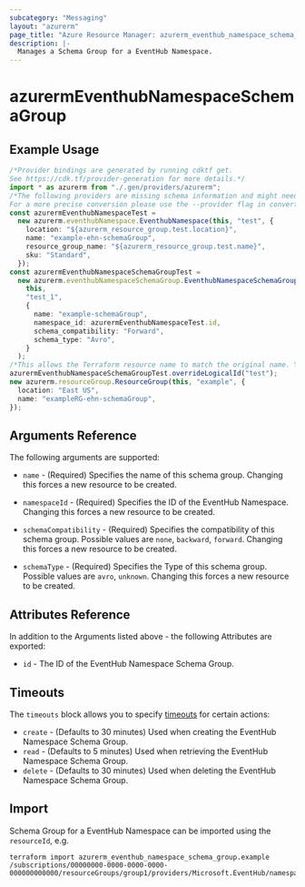 ```yaml
---
subcategory: "Messaging"
layout: "azurerm"
page_title: "Azure Resource Manager: azurerm_eventhub_namespace_schema_group"
description: |-
  Manages a Schema Group for a EventHub Namespace.
---
```


# azurermEventhubNamespaceSchemaGroup

## Example Usage

```typescript
/*Provider bindings are generated by running cdktf get.
See https://cdk.tf/provider-generation for more details.*/
import * as azurerm from "./.gen/providers/azurerm";
/*The following providers are missing schema information and might need manual adjustments to synthesize correctly: azurerm.
For a more precise conversion please use the --provider flag in convert.*/
const azurermEventhubNamespaceTest =
  new azurerm.eventhubNamespace.EventhubNamespace(this, "test", {
    location: "${azurerm_resource_group.test.location}",
    name: "example-ehn-schemaGroup",
    resource_group_name: "${azurerm_resource_group.test.name}",
    sku: "Standard",
  });
const azurermEventhubNamespaceSchemaGroupTest =
  new azurerm.eventhubNamespaceSchemaGroup.EventhubNamespaceSchemaGroup(
    this,
    "test_1",
    {
      name: "example-schemaGroup",
      namespace_id: azurermEventhubNamespaceTest.id,
      schema_compatibility: "Forward",
      schema_type: "Avro",
    }
  );
/*This allows the Terraform resource name to match the original name. You can remove the call if you don't need them to match.*/
azurermEventhubNamespaceSchemaGroupTest.overrideLogicalId("test");
new azurerm.resourceGroup.ResourceGroup(this, "example", {
  location: "East US",
  name: "exampleRG-ehn-schemaGroup",
});

```

## Arguments Reference

The following arguments are supported:

*   `name` - (Required) Specifies the name of this schema group. Changing this forces a new resource to be created.

*   `namespaceId` - (Required) Specifies the ID of the EventHub Namespace. Changing this forces a new resource to be created.

*   `schemaCompatibility` - (Required) Specifies the compatibility of this schema group. Possible values are `none`, `backward`, `forward`. Changing this forces a new resource to be created.

*   `schemaType` - (Required) Specifies the Type of this schema group. Possible values are `avro`, `unknown`. Changing this forces a new resource to be created.

## Attributes Reference

In addition to the Arguments listed above - the following Attributes are exported:

* `id` - The ID of the EventHub Namespace Schema Group.

## Timeouts

The `timeouts` block allows you to specify [timeouts](https://www.terraform.io/docs/configuration/resources.html#timeouts) for certain actions:

* `create` - (Defaults to 30 minutes) Used when creating the EventHub Namespace Schema Group.
* `read` - (Defaults to 5 minutes) Used when retrieving the EventHub Namespace Schema Group.
* `delete` - (Defaults to 30 minutes) Used when deleting the EventHub Namespace Schema Group.

## Import

Schema Group for a EventHub Namespace can be imported using the `resourceId`, e.g.

```console
terraform import azurerm_eventhub_namespace_schema_group.example /subscriptions/00000000-0000-0000-0000-000000000000/resourceGroups/group1/providers/Microsoft.EventHub/namespaces/namespace1/schemaGroups/group1
```
